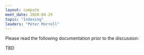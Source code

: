 ```yaml
---
layout: compute
meet_date: 2020-04-29
topic: "Indexing"
leaders: "Peter Morrell"
---
```


Please read the following documentation prior to the discussion:

TBD

